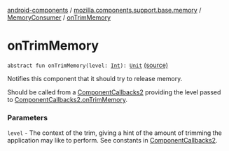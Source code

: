 [android-components](../../index.md) / [mozilla.components.support.base.memory](../index.md) / [MemoryConsumer](index.md) / [onTrimMemory](./on-trim-memory.md)

# onTrimMemory

`abstract fun onTrimMemory(level: `[`Int`](https://kotlinlang.org/api/latest/jvm/stdlib/kotlin/-int/index.html)`): `[`Unit`](https://kotlinlang.org/api/latest/jvm/stdlib/kotlin/-unit/index.html) [(source)](https://github.com/mozilla-mobile/android-components/blob/master/components/support/base/src/main/java/mozilla/components/support/base/memory/MemoryConsumer.kt#L25)

Notifies this component that it should try to release memory.

Should be called from a [ComponentCallbacks2](#) providing the level passed to
[ComponentCallbacks2.onTrimMemory](#).

### Parameters

`level` - The context of the trim, giving a hint of the amount of
trimming the application may like to perform. See constants in [ComponentCallbacks2](#).